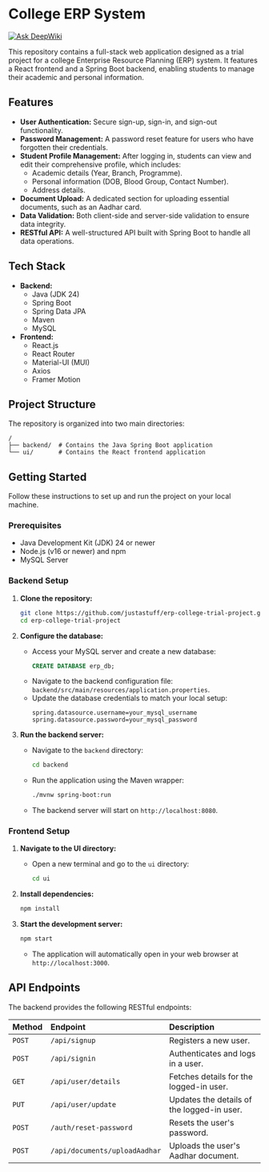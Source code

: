 # College ERP System
[![Ask DeepWiki](https://devin.ai/assets/askdeepwiki.png)](https://deepwiki.com/JustAStuff/ERP-College-trial-Project)

This repository contains a full-stack web application designed as a trial project for a college Enterprise Resource Planning (ERP) system. It features a React frontend and a Spring Boot backend, enabling students to manage their academic and personal information.

## Features

*   **User Authentication:** Secure sign-up, sign-in, and sign-out functionality.
*   **Password Management:** A password reset feature for users who have forgotten their credentials.
*   **Student Profile Management:** After logging in, students can view and edit their comprehensive profile, which includes:
    *   Academic details (Year, Branch, Programme).
    *   Personal information (DOB, Blood Group, Contact Number).
    *   Address details.
*   **Document Upload:** A dedicated section for uploading essential documents, such as an Aadhar card.
*   **Data Validation:** Both client-side and server-side validation to ensure data integrity.
*   **RESTful API:** A well-structured API built with Spring Boot to handle all data operations.

## Tech Stack

*   **Backend:**
    *   Java (JDK 24)
    *   Spring Boot
    *   Spring Data JPA
    *   Maven
    *   MySQL
*   **Frontend:**
    *   React.js
    *   React Router
    *   Material-UI (MUI)
    *   Axios
    *   Framer Motion

## Project Structure

The repository is organized into two main directories:

```
/
├── backend/  # Contains the Java Spring Boot application
└── ui/       # Contains the React frontend application
```

## Getting Started

Follow these instructions to set up and run the project on your local machine.

### Prerequisites

*   Java Development Kit (JDK) 24 or newer
*   Node.js (v16 or newer) and npm
*   MySQL Server

### Backend Setup

1.  **Clone the repository:**
    ```sh
    git clone https://github.com/justastuff/erp-college-trial-project.git
    cd erp-college-trial-project
    ```

2.  **Configure the database:**
    *   Access your MySQL server and create a new database:
        ```sql
        CREATE DATABASE erp_db;
        ```
    *   Navigate to the backend configuration file: `backend/src/main/resources/application.properties`.
    *   Update the database credentials to match your local setup:
        ```properties
        spring.datasource.username=your_mysql_username
        spring.datasource.password=your_mysql_password
        ```

3.  **Run the backend server:**
    *   Navigate to the `backend` directory:
        ```sh
        cd backend
        ```
    *   Run the application using the Maven wrapper:
        ```sh
        ./mvnw spring-boot:run
        ```
    *   The backend server will start on `http://localhost:8080`.

### Frontend Setup

1.  **Navigate to the UI directory:**
    *   Open a new terminal and go to the `ui` directory:
        ```sh
        cd ui
        ```

2.  **Install dependencies:**
    ```sh
    npm install
    ```

3.  **Start the development server:**
    ```sh
    npm start
    ```
    *   The application will automatically open in your web browser at `http://localhost:3000`.

## API Endpoints

The backend provides the following RESTful endpoints:

| Method | Endpoint                    | Description                                |
| :----- | :-------------------------- | :----------------------------------------- |
| `POST` | `/api/signup`               | Registers a new user.                      |
| `POST` | `/api/signin`               | Authenticates and logs in a user.          |
| `GET`  | `/api/user/details`         | Fetches details for the logged-in user.    |
| `PUT`  | `/api/user/update`          | Updates the details of the logged-in user. |
| `POST` | `/auth/reset-password`      | Resets the user's password.                |
| `POST` | `/api/documents/uploadAadhar` | Uploads the user's Aadhar document.      |